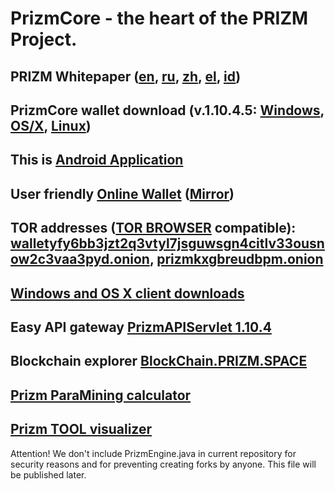 # PrizmCore - the heart of the PRIZM Project.

## PRIZM Whitepaper ([en](http://tech.prizm.space/wp/prizm_wp_en.pdf?rnd=20200601), [ru](http://tech.prizm.space/wp/prizm_wp_ru.pdf?rnd=20200601), [zh](http://tech.prizm.space/wp/prizm_wp_zh.pdf?rnd=20200601), [el](http://tech.prizm.space/wp/prizm_wp_el.pdf?rnd=20200601), [id](http://tech.prizm.space/wp/prizm_wp_id.pdf?rnd=20200601))

## PrizmCore wallet download (v.1.10.4.5: [Windows](http://tech.prizm.space/files/prizm-dist-1.10.4.5-win.exe), [OS/X](http://tech.prizm.space/files/prizm-dist-1.10.4.5-mac.dmg), [Linux](http://tech.prizm.space/files/prizm-dist-1.10.4.5-linux.tgz))

## This is [Android Application](http://tech.prizm.space/files/prizm.apk)

## User friendly [Online Wallet](https://wallet.prizm.space/) ([Mirror](https://wallet.prizm-space.com/))
## TOR addresses ([TOR BROWSER](https://www.torproject.org) compatible): [walletyfy6bb3jzt2q3vtyl7jsguwsgn4citlv33ousnow2c3vaa3pyd.onion](http://walletyfy6bb3jzt2q3vtyl7jsguwsgn4citlv33ousnow2c3vaa3pyd.onion/), [prizmkxgbreudbpm.onion](http://prizmkxgbreudbpm.onion/)

## [Windows and OS X client downloads](http://94.130.167.158/center/)

## Easy API gateway [PrizmAPIServlet 1.10.4](http://tech.prizm.space/files/prizm-api-1.10.4.tgz)

## Blockchain explorer [BlockChain.PRIZM.SPACE](http://blockchain.prizm.space/)

## [Prizm ParaMining calculator](https://paracalc.prizm.space/)

## [Prizm TOOL visualizer](https://tool.prizm.space/)

Attention! We don't include PrizmEngine.java in current repository for security reasons and for preventing creating forks by anyone. This file will be published later.
